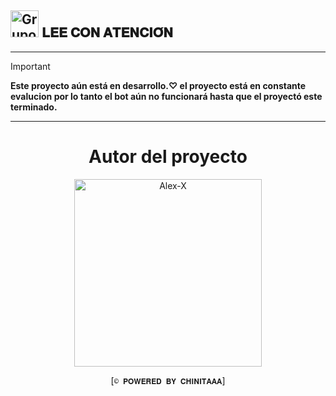 ## <img src="https://static.wikia.nocookie.net/nyancat/images/d/d3/Nyan-cat.gif/revision/latest/scale-to-width-down/400?cb=20131231222500&path-prefix=es" alt="Grupo" width="45" height="43"> 𝐋𝐄𝐄 𝐂𝐎𝐍 𝐀𝐓𝐄𝐍𝐂𝐈𝐎́𝐍

---

> [!IMPORTANT]
> **Este proyecto aún está en desarrollo.♡
> el proyecto está en constante evalucion por lo tanto el bot aún no funcionará hasta que el proyectó este terminado.**

----

<div align="center">
  <h1 align="center">Autor del proyecto</h1>

<a href="https://github.com/ittschinitaaa"><img src="https://github.com/ittschinitaaa.png" width="300" height="300" alt="Alex-X"/></a>

[`© 𝐏𝐎𝐖𝐄𝐑𝐄𝐃 𝐁𝐘 𝐂𝐇𝐈𝐍𝐈𝐓𝐀𝐀𝐀`]
